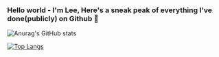 ### Hello world - I'm Lee, Here's a sneak peak of everything I've done(publicly) on Github 👋

![Anurag's GitHub stats](https://github-readme-stats.vercel.app/api?username=Xiao-Lii&theme=github_dark&show_icons=true&count_private=true)


[![Top Langs](https://github-readme-stats.vercel.app/api/top-langs/?username=Xiao-Lii&theme=github_dark&layout=compact)](https://github.com/Xiao-Lii/github-readme-stats)


<!--
**Xiao-Lii/Xiao-Lii** is a ✨ _special_ ✨ repository because its `README.md` (this file) appears on your GitHub profile.

To align cards side by side, utilize the code below
<a href="https://github.com/anuraghazra/github-readme-stats">
  <img align="center" src="https://github-readme-stats.vercel.app/api/pin/?username=anuraghazra&repo=github-readme-stats" />
</a>
<a href="https://github.com/anuraghazra/convoychat">
  <img align="center" src="https://github-readme-stats.vercel.app/api/pin/?username=anuraghazra&repo=convoychat" />
</a>

### Check Out Some of the Projects I've Worked On!

[![Readme Card](https://github-readme-stats.vercel.app/api/pin/?username=Xiao-Lii&theme=github_dark&repo=TicTacToe_CServerClient)](https://github.com/Xiao-Lii/TicTacToe_CServerClient)

Here are some ideas to get you started:

- 🔭 I’m currently working on ...
- 🌱 I’m currently learning ...
- 👯 I’m looking to collaborate on ...
- 🤔 I’m looking for help with ...
- 💬 Ask me about ...
- 📫 How to reach me: ...
- 😄 Pronouns: She/Her
- ⚡ Fun fact: ...
-->
